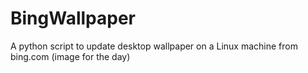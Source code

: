 # BingWallpaper
A python script to update desktop wallpaper on a Linux machine from bing.com (image for the day)
